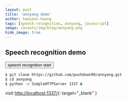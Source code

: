 ```yaml
---
layout: post
title: 'annyang demo' 
author: haeyeon.hwang
tags: [speech-recognition, annyang, javascript]
image: /assets/img/blog/annyang.png
hide_image: true
---
```


## **Speech recognition demo**

<link href="/assets/css/bootstrap-3.1.1.min.css" rel="stylesheet" type="text/css"/>
<link href="/assets/css/hydejack-8.4.0.css" rel="stylesheet" type="text/css"/>

<script src="/assets/js/jquery-1.10.2.min.js"></script>
<script src="/assets/js/jquery-ui-1.10.4.min.js"></script>
<script src="/assets/js/bootstrap-3.1.1.min.js"></script>

<div class='annyang-demo-block container'>
  <div class='annyang-demo'></div>
</div>
<button class="annyang-demo-btn">speech recognition start</button>

  ~~~bash
  $ git clone https://github.com/pushdown99/annyang.git
  $ cd annyang
  $ python -m SimpleHTTPServer 1337 &
  ~~~

visit [http://localhost:1337/](http://localhost:1337/){: target="_blank" } 